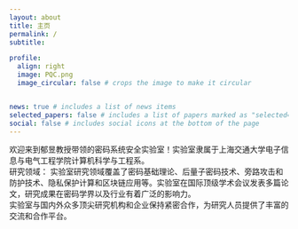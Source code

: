 ```yaml
---
layout: about
title: 主页
permalink: /
subtitle: 

profile:
  align: right
  image: PQC.png
  image_circular: false # crops the image to make it circular


news: true # includes a list of news items
selected_papers: false # includes a list of papers marked as "selected={true}"
social: false # includes social icons at the bottom of the page
---
```


欢迎来到郁昱教授带领的密码系统安全实验室！实验室隶属于上海交通大学电子信息与电气工程学院计算机科学与工程系。  
<span class="font-weight-bold">研究领域</span>： 实验室研究领域覆盖了密码基础理论、后量子密码技术、旁路攻击和防护技术、隐私保护计算和区块链应用等。实验室在国际顶级学术会议发表多篇论文，研究成果在密码学界以及行业有着广泛的影响力。  
实验室与国内外众多顶尖研究机构和企业保持紧密合作，为研究人员提供了丰富的交流和合作平台。  
